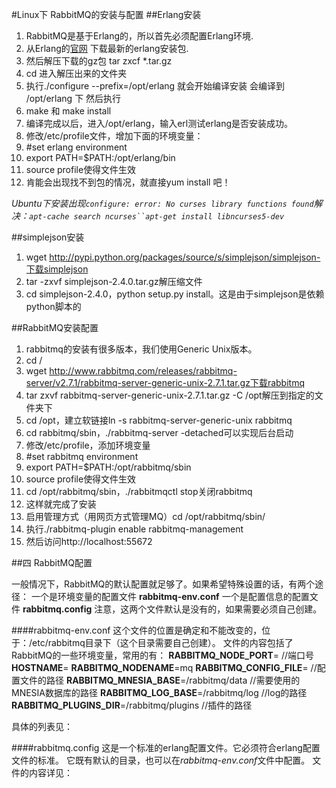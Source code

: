 #Linux下 RabbitMQ的安装与配置 
##Erlang安装
1. RabbitMQ是基于Erlang的，所以首先必须配置Erlang环境.
2. 从Erlang的[官网](http://www.erlang.org/download.html) 下载最新的erlang安装包.
3. 然后解压下载的gz包  tar zxcf  *.tar.gz
4. cd 进入解压出来的文件夹
5. 执行./configure --prefix=/opt/erlang  就会开始编译安装  会编译到 /opt/erlang 下 然后执行
6. make 和 make install
7. 编译完成以后，进入/opt/erlang，输入erl测试erlang是否安装成功。
8. 修改/etc/profile文件，增加下面的环境变量：
9. #set erlang environment
10. export PATH=$PATH:/opt/erlang/bin
11. source profile使得文件生效
12. 肯能会出现找不到包的情况，就直接yum install 吧！ 

*Ubuntu下安装出现`configure: error: No curses library functions found`解决：`apt-cache search ncurses``apt-get install libncurses5-dev`*

##simplejson安装
1. wget http://pypi.python.org/packages/source/s/simplejson/simplejson-下载simplejson
2. tar -zxvf simplejson-2.4.0.tar.gz解压缩文件
3. cd simplejson-2.4.0，python setup.py install。这是由于simplejson是依赖python脚本的

##RabbitMQ安装配置
1. rabbitmq的安装有很多版本，我们使用Generic Unix版本。
2. cd /
3. wget http://www.rabbitmq.com/releases/rabbitmq-server/v2.7.1/rabbitmq-server-generic-unix-2.7.1.tar.gz下载rabbitmq
4. tar zxvf rabbitmq-server-generic-unix-2.7.1.tar.gz -C /opt解压到指定的文件夹下
5. cd /opt，建立软链接ln -s rabbitmq-server-generic-unix rabbitmq
6. cd rabbitmq/sbin，./rabbitmq-server -detached可以实现后台启动
7. 修改/etc/profile，添加环境变量
8. #set rabbitmq environment
9. export PATH=$PATH:/opt/rabbitmq/sbin
10. source profile使得文件生效
11. cd /opt/rabbitmq/sbin，./rabbitmqctl stop关闭rabbitmq
12. 这样就完成了安装
13. 启用管理方式（用网页方式管理MQ）cd /opt/rabbitmq/sbin/  
14. 执行./rabbitmq-plugin enable rabbitmq-management
15. 然后访问http://localhost:55672 

##四 RabbitMQ配置

一般情况下，RabbitMQ的默认配置就足够了。如果希望特殊设置的话，有两个途径：
一个是环境变量的配置文件 **rabbitmq-env.conf**
一个是配置信息的配置文件 **rabbitmq.config**
注意，这两个文件默认是没有的，如果需要必须自己创建。

####rabbitmq-env.conf
这个文件的位置是确定和不能改变的，位于：/etc/rabbitmq目录下（这个目录需要自己创建）。
文件的内容包括了RabbitMQ的一些环境变量，常用的有：
**RABBITMQ_NODE_PORT**=    //端口号
**HOSTNAME**=
**RABBITMQ_NODENAME**=mq
**RABBITMQ_CONFIG_FILE**=        //配置文件的路径
**RABBITMQ_MNESIA_BASE**=/rabbitmq/data        //需要使用的MNESIA数据库的路径
**RABBITMQ_LOG_BASE**=/rabbitmq/log        //log的路径
**RABBITMQ_PLUGINS_DIR**=/rabbitmq/plugins    //插件的路径

具体的列表见：[](http://www.rabbitmq.com/configure.html#define-environment-variables)

####rabbitmq.config
这是一个标准的erlang配置文件。它必须符合erlang配置文件的标准。
它既有默认的目录，也可以在*rabbitmq-env.conf*文件中配置。
文件的内容详见：[](http://www.rabbitmq.com/configure.html#config-items)

